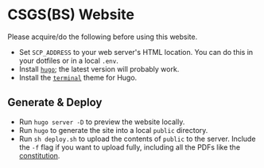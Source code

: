 # CSGS(BS) Website

Please acquire/do the following before using this website.

- Set `SCP_ADDRESS` to your web server's HTML location. You can do this in your dotfiles or in a local `.env`.
- Install [`hugo`](https://gohugo.io/); the latest version will probably work.
- Install the [`terminal`](https://themes.gohugo.io/themes/hugo-theme-terminal/) theme for Hugo.

## Generate & Deploy

- Run `hugo server -D` to preview the website locally.
- Run `hugo` to generate the site into a local `public` directory.
- Run `sh deploy.sh` to upload the contents of `public` to the server. Include the `-f` flag if you want to upload fully, including all the PDFs like the [constitution](http://www.cs.toronto.edu/csgsbs/constitution.pdf).
